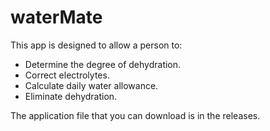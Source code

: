 # waterMate
This app is designed to allow a person to:

- Determine the degree of dehydration.
- Correct electrolytes.
- Calculate daily water allowance.
- Eliminate dehydration.

The application file that you can download is in the releases.
